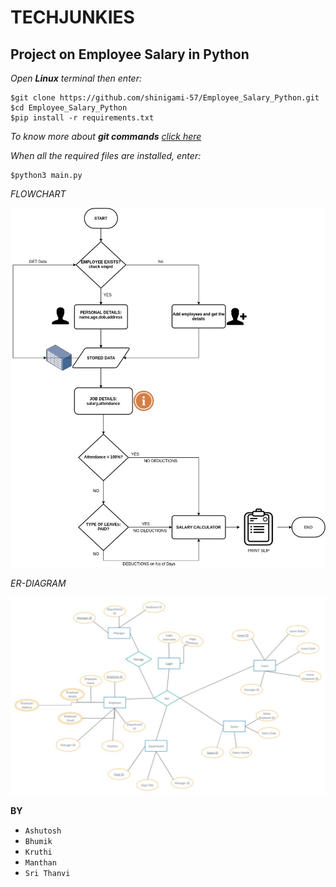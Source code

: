 #                                                                TECHJUNKIES

## Project on Employee Salary in Python 

*Open **Linux** terminal then enter:*

```
$git clone https://github.com/shinigami-57/Employee_Salary_Python.git
$cd Employee_Salary_Python
$pip install -r requirements.txt
```
*To know more about **git commands** [click here](http://guides.beanstalkapp.com/version-control/common-git-commands.html)*

*When all the required files are installed, enter:*
```
$python3 main.py
```

*FLOWCHART*

![--FLOWCHART--](https://github.com/shinigami-57/Employee_Salary_Python/blob/master/ProjectFlow.jpeg)


*ER-DIAGRAM*

![ER DIAGRAM](https://github.com/shinigami-57/Employee_Salary_Python/blob/master/er_diagram.jpeg)


**BY**
- `Ashutosh`
- `Bhumik`
- `Kruthi`
- `Manthan`
- `Sri Thanvi`

